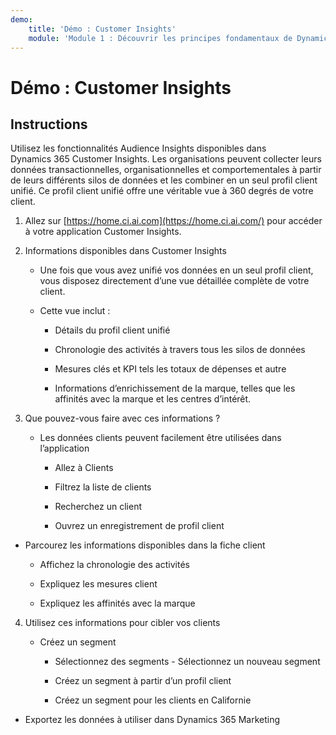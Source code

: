 ```yaml
---
demo:
    title: 'Démo : Customer Insights'
    module: 'Module 1 : Découvrir les principes fondamentaux de Dynamics 365 Marketing'
---
```


# Démo : Customer Insights

## Instructions

Utilisez les fonctionnalités Audience Insights disponibles dans Dynamics 365 Customer Insights. Les organisations peuvent collecter leurs données transactionnelles, organisationnelles et comportementales à partir de leurs différents silos de données et les combiner en un seul profil client unifié. Ce profil client unifié offre une véritable vue à 360 degrés de votre client. 

 

1. Allez sur [https://home.ci.ai.com](https://home.ci.ai.com/) pour accéder à votre application Customer Insights.

 

2. Informations disponibles dans Customer Insights

	- Une fois que vous avez unifié vos données en un seul profil client, vous disposez directement d’une vue détaillée complète de votre client. 

	- Cette vue inclut : 

		- Détails du profil client unifié

		- Chronologie des activités à travers tous les silos de données

		- Mesures clés et KPI tels les totaux de dépenses et autre

		- Informations d’enrichissement de la marque, telles que les affinités avec la marque et les centres d’intérêt. 

 

3. Que pouvez-vous faire avec ces informations ?

	- Les données clients peuvent facilement être utilisées dans l’application

		- Allez à Clients

		- Filtrez la liste de clients

		- Recherchez un client

		- Ouvrez un enregistrement de profil client

 

- Parcourez les informations disponibles dans la fiche client

	- Affichez la chronologie des activités

	- Expliquez les mesures client

	- Expliquez les affinités avec la marque

 

4. Utilisez ces informations pour cibler vos clients

	- Créez un segment

		- Sélectionnez des segments - Sélectionnez un nouveau segment

		- Créez un segment à partir d’un profil client

		- Créez un segment pour les clients en Californie

- Exportez les données à utiliser dans Dynamics 365 Marketing

 
